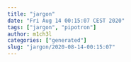 ```yaml
---
title: "jargon"
date: "Fri Aug 14 00:15:07 CEST 2020"
tags: ["jargon", "pipotron"]
author: m1ch3l
categories: ["generated"]
slug: "jargon/2020-08-14-00:15:07"
---
```



